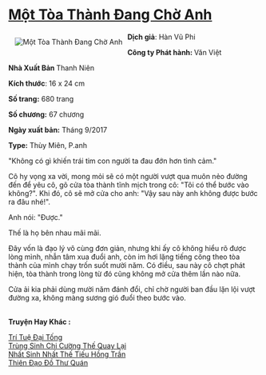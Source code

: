 <a href="https://utruyen.com/mot-toa-thanh-dang-cho-anh/15261/" title="Một Tòa Thành Đang Chờ Anh"><h1>Một Tòa Thành Đang Chờ Anh</h1></a><div style="display:table"><img align="right" style="float: left; padding: 10px;" src="https://utruyen.com/images/story/200x260/mot-toa-thanh-dang-cho-anh.jpg" alt="Một Tòa Thành Đang Chờ Anh"><b>Dịch giả</b>: Hàn Vũ Phi<p></p><b>Công ty Phát hành: </b>Văn Việt<p></p><b>Nhà Xuất Bản </b>Thanh Niên<p></p><b>Kích thước</b>: 16 x 24 cm<p></p><b>Số trang:</b> 680 trang<p></p><b>Số chương:</b> 67 chương<p></p><b>Ngày xuất bản:</b> Tháng 9/2017<p></p><b>Type:</b> Thùy Miên, P.anh<p></p>"Không có gì khiến trái tim con người ta đau đớn hơn tình cảm."<p></p>Cô hy vọng xa vời, mong mỏi sẽ có một người vượt qua muôn nẻo đường đến để yêu cô, gõ cửa tòa thành tĩnh mịch trong cô: "Tôi có thể bước vào không?". Khi đó, cô sẽ mở cửa cho anh: "Vậy sau này anh không được bước ra đâu nhé!".<p></p>Anh nói: "Được."<p></p>Thế là họ bên nhau mãi mãi.<p></p>Đây vốn là đạo lý vô cùng đơn giản, nhưng khi ấy cô không hiểu rõ được lòng mình, nhẫn tâm xua đuổi anh, còn im hơi lặng tiếng cõng theo tòa thành của mình chạy trốn suốt mười năm. Có điều, sau này cô chợt phát hiện, tòa thành trong lòng từ đó cũng không mở cửa thêm lần nào nữa.<p></p>Cửa ải kia phải dùng mười năm đánh đổi, chỉ chờ người ban đầu lặn lội vượt đường xa, không màng sương gió đuổi theo bước vào.</div><p><br><b>Truyện Hay Khác :</b></p><a href="https://utruyen.com/tri-tue-dai-tong/10515/" alt="Trí Tuệ Đại Tống">Trí Tuệ Đại Tống</a><br/><a href="https://truyenngontinhay.wordpress.com/2019/10/03/trung-sinh-chi-cuong-the-quay-lai/" alt="Trùng Sinh Chi Cường Thế Quay Lại">Trùng Sinh Chi Cường Thế Quay Lại</a><br/><a href="https://github.com/quanluxury/truyenhot/tree/master/truyenhay/16888/" alt="Nhất Sinh Nhất Thế Tiếu Hồng Trần">Nhất Sinh Nhất Thế Tiếu Hồng Trần</a><br/><a href="https://github.com/quanluxury/truyenhot/tree/master/truyenhay/16819/" alt="Thiên Đạo Đồ Thư Quán">Thiên Đạo Đồ Thư Quán</a><br/>